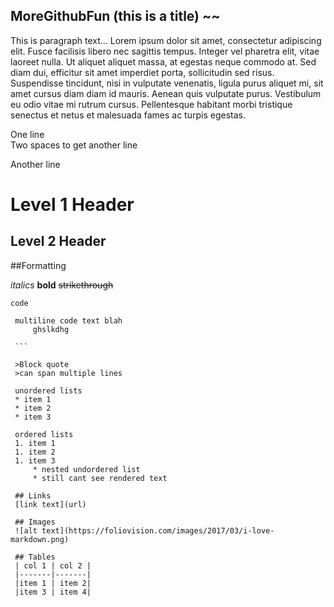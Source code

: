    MoreGithubFun (this is a title) ~~
   -------------------------------
   This is paragraph text... 
   Lorem ipsum dolor sit amet, consectetur adipiscing elit. Fusce facilisis libero nec sagittis tempus. 
   Integer vel pharetra elit, vitae laoreet nulla.
   Ut aliquet aliquet massa, at egestas neque commodo at. 
   Sed diam dui, efficitur sit amet imperdiet porta, sollicitudin sed risus. 
   Suspendisse tincidunt, nisi in vulputate venenatis, ligula purus aliquet mi, sit amet cursus diam diam id mauris. 
   Aenean quis vulputate purus. Vestibulum eu odio vitae mi rutrum cursus. 
   Pellentesque habitant morbi tristique senectus et netus et malesuada fames ac turpis egestas. 
   
   One line  
   Two spaces to get another line
   
   Another line
   
   # Level 1 Header
   ## Level 2 Header
   
   ##Formatting
   
   *italics*
   **bold**
   ~~strikethrough~~
   
   `code`
   
   ```
    multiline code text blah
        ghslkdhg   

    ```

    >Block quote
    >can span multiple lines
    
    unordered lists
    * item 1
    * item 2
    * item 3
    
    ordered lists
    1. item 1
    1. item 2
    1. item 3
        * nested undordered list
        * still cant see rendered text
    
    ## Links    
    [link text](url)
    
    ## Images
    ![alt text](https://foliovision.com/images/2017/03/i-love-markdown.png)
    
    ## Tables
    | col 1 | col 2 |
    |-------|-------|
    |item 1 | item 2|
    |item 3 | item 4|
